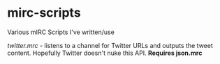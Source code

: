 mirc-scripts
============

Various mIRC Scripts I've written/use

*twitter.mrc* -  listens to a channel for Twitter URLs and outputs the tweet content. Hopefully Twitter doesn't nuke this API. **Requires json.mrc**
